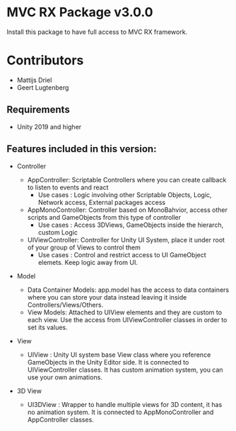 # MVC RX Package v3.0.0

Install this package to have full access to MVC RX framework.

# Contributors

- Mattijs Driel
- Geert Lugtenberg

## Requirements

+ Unity 2019 and higher

## Features included in this version:

+ Controller

    - AppController: Scriptable Controllers where you can create callback to listen to events and react
        - Use cases : Logic involving other Scriptable Objects, Logic, Network access, External packages access
    - AppMonoController: Controller based on MonoBahvior, access other scripts and GameObjects from this type of controller
        - Use cases : Access 3DViews, GameObjects inside the hierarch, custom Logic
    - UIViewController: Controller for Unity UI System, place it under root of your group of Views to control them
        - Use cases : Control and restrict access to UI GameObject elemets. Keep logic away from UI.

+ Model
    - Data Container Models: app.model has the access to data containers where you can store your data instead leaving it inside Controllers/Views/Others.
    - View Models: Attached to UIView elements and they are custom to each view. Use the access from UIViewController classes in order to set its values.

+ View
    - UIView : Unity UI system base View class where you reference GameObjects in the Unity Editor side. It is connected to UIViewController classes. It has custom animation system, you can use your own animations.

+ 3D View
    - UI3DView : Wrapper to handle multiple views for 3D content, it has no animation system. It is connected to AppMonoController and AppController classes.


